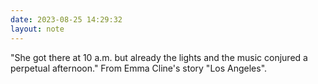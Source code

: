 ```yaml
---
date: 2023-08-25 14:29:32
layout: note
---
```

"She got there at 10 a.m. but already the lights and the music conjured a perpetual afternoon." From Emma Cline's story "Los Angeles".
